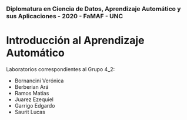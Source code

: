 ### Diplomatura en Ciencia de Datos, Aprendizaje Automático y sus Aplicaciones - 2020 - FaMAF - UNC
# Introducción al Aprendizaje Automático

Laboratorios correspondientes al Grupo 4_2:
- Bornancini Verónica
- Berberian Ará
- Ramos Matias
- Juarez Ezequiel
- Garrigo Edgardo
- Saurit Lucas
